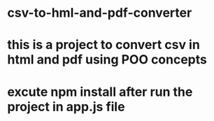 # csv-to-hml-and-pdf-converter

# this is a project to convert csv in html and pdf using POO concepts
# excute npm install after run the project in app.js file
